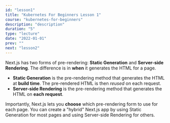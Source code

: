 ```yaml
---
id: "lesson1"
title: "Kubernetes For Beginners Lesson 1"
course: "kubernetes-for-beginners"
description: "description"
duration: "5"
type: "lecture"
date: "2022-01-01"
prev: ""
next: "lesson2"
---
```


Next.js has two forms of pre-rendering: **Static Generation** and **Server-side Rendering**. The difference is in **when** it generates the HTML for a page.

- **Static Generation** is the pre-rendering method that generates the HTML at **build time**. The pre-rendered HTML is then _reused_ on each request.
- **Server-side Rendering** is the pre-rendering method that generates the HTML on **each request**.

Importantly, Next.js lets you **choose** which pre-rendering form to use for each page. You can create a "hybrid" Next.js app by using Static Generation for most pages and using Server-side Rendering for others.
